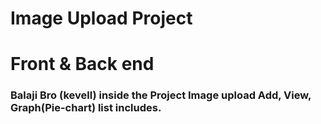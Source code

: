 # Image Upload Project
# Front & Back end 
### Balaji Bro (kevell) inside the Project Image upload Add, View, Graph(Pie-chart) list includes.
